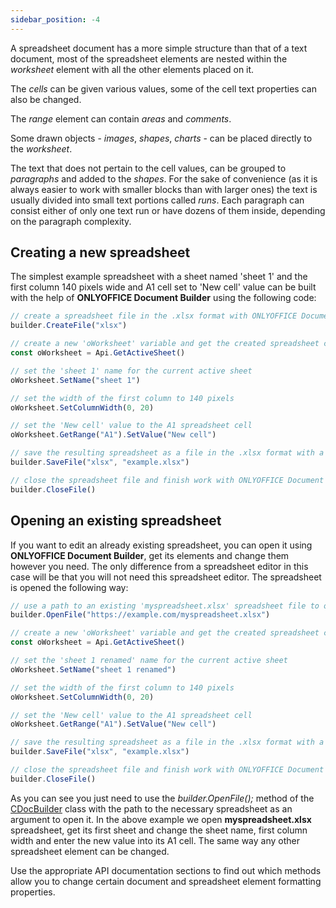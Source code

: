 ```yaml
---
sidebar_position: -4
---
```


A spreadsheet document has a more simple structure than that of a text document, most of the spreadsheet elements are nested within the *worksheet* element with all the other elements placed on it.

The *cells* can be given various values, some of the cell text properties can also be changed.

The *range* element can contain *areas* and *comments*.

Some drawn objects - *images*, *shapes*, *charts* - can be placed directly to the *worksheet*.

The text that does not pertain to the cell values, can be grouped to *paragraphs* and added to the *shapes*. For the sake of convenience (as it is always easier to work with smaller blocks than with larger ones) the text is usually divided into small text portions called *runs*. Each paragraph can consist either of only one text run or have dozens of them inside, depending on the paragraph complexity.

## Creating a new spreadsheet

The simplest example spreadsheet with a sheet named 'sheet 1' and the first column 140 pixels wide and A1 cell set to 'New cell' value can be built with the help of **ONLYOFFICE Document Builder** using the following code:

``` ts
// create a spreadsheet file in the .xlsx format with ONLYOFFICE Document Builder
builder.CreateFile("xlsx")

// create a new 'oWorksheet' variable and get the created spreadsheet contents
const oWorksheet = Api.GetActiveSheet()

// set the 'sheet 1' name for the current active sheet
oWorksheet.SetName("sheet 1")

// set the width of the first column to 140 pixels
oWorksheet.SetColumnWidth(0, 20)

// set the 'New cell' value to the A1 spreadsheet cell
oWorksheet.GetRange("A1").SetValue("New cell")

// save the resulting spreadsheet as a file in the .xlsx format with a new 'example.xlsx' name
builder.SaveFile("xlsx", "example.xlsx")

// close the spreadsheet file and finish work with ONLYOFFICE Document Builder
builder.CloseFile()
```

## Opening an existing spreadsheet

If you want to edit an already existing spreadsheet, you can open it using **ONLYOFFICE Document Builder**, get its elements and change them however you need. The only difference from a spreadsheet editor in this case will be that you will not need this spreadsheet editor. The spreadsheet is opened the following way:

``` ts
// use a path to an existing 'myspreadsheet.xlsx' spreadsheet file to open it with ONLYOFFICE Document Builder
builder.OpenFile("https://example.com/myspreadsheet.xlsx")

// create a new 'oWorksheet' variable and get the created spreadsheet contents
const oWorksheet = Api.GetActiveSheet()

// set the 'sheet 1 renamed' name for the current active sheet
oWorksheet.SetName("sheet 1 renamed")

// set the width of the first column to 140 pixels
oWorksheet.SetColumnWidth(0, 20)

// set the 'New cell' value to the A1 spreadsheet cell
oWorksheet.GetRange("A1").SetValue("New cell")

// save the resulting spreadsheet as a file in the .xlsx format with a new 'example.xlsx' name
builder.SaveFile("xlsx", "example.xlsx")

// close the spreadsheet file and finish work with ONLYOFFICE Document Builder
builder.CloseFile()
```

As you can see you just need to use the *builder.OpenFile();* method of the [CDocBuilder](../../../Document%20Builder/Builder%20Framework/C++/CDocBuilder/CDocBuilder.md) class with the path to the necessary spreadsheet as an argument to open it. In the above example we open **myspreadsheet.xlsx** spreadsheet, get its first sheet and change the sheet name, first column width and enter the new value into its A1 cell. The same way any other spreadsheet element can be changed.

Use the appropriate API documentation sections to find out which methods allow you to change certain document and spreadsheet element formatting properties.
